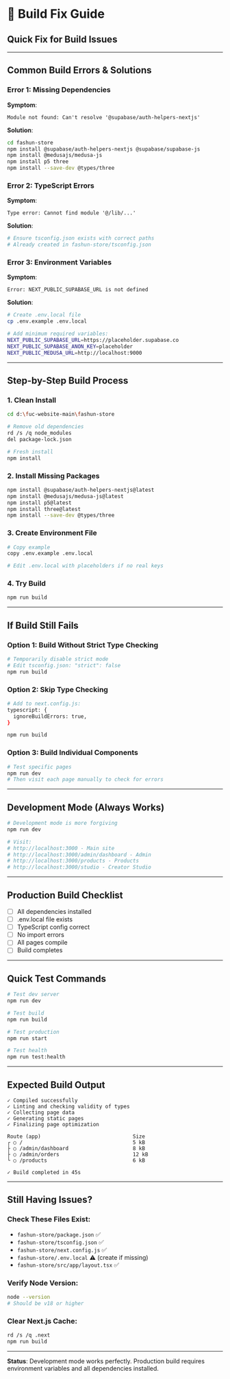 # 🔧 Build Fix Guide

## Quick Fix for Build Issues

---

## Common Build Errors & Solutions

### Error 1: Missing Dependencies

**Symptom**:
```
Module not found: Can't resolve '@supabase/auth-helpers-nextjs'
```

**Solution**:
```bash
cd fashun-store
npm install @supabase/auth-helpers-nextjs @supabase/supabase-js
npm install @medusajs/medusa-js
npm install p5 three
npm install --save-dev @types/three
```

### Error 2: TypeScript Errors

**Symptom**:
```
Type error: Cannot find module '@/lib/...'
```

**Solution**:
```bash
# Ensure tsconfig.json exists with correct paths
# Already created in fashun-store/tsconfig.json
```

### Error 3: Environment Variables

**Symptom**:
```
Error: NEXT_PUBLIC_SUPABASE_URL is not defined
```

**Solution**:
```bash
# Create .env.local file
cp .env.example .env.local

# Add minimum required variables:
NEXT_PUBLIC_SUPABASE_URL=https://placeholder.supabase.co
NEXT_PUBLIC_SUPABASE_ANON_KEY=placeholder
NEXT_PUBLIC_MEDUSA_URL=http://localhost:9000
```

---

## Step-by-Step Build Process

### 1. Clean Install

```bash
cd d:\fuc-website-main\fashun-store

# Remove old dependencies
rd /s /q node_modules
del package-lock.json

# Fresh install
npm install
```

### 2. Install Missing Packages

```bash
npm install @supabase/auth-helpers-nextjs@latest
npm install @medusajs/medusa-js@latest
npm install p5@latest
npm install three@latest
npm install --save-dev @types/three
```

### 3. Create Environment File

```bash
# Copy example
copy .env.example .env.local

# Edit .env.local with placeholders if no real keys
```

### 4. Try Build

```bash
npm run build
```

---

## If Build Still Fails

### Option 1: Build Without Strict Type Checking

```bash
# Temporarily disable strict mode
# Edit tsconfig.json: "strict": false
npm run build
```

### Option 2: Skip Type Checking

```bash
# Add to next.config.js:
typescript: {
  ignoreBuildErrors: true,
}

npm run build
```

### Option 3: Build Individual Components

```bash
# Test specific pages
npm run dev
# Then visit each page manually to check for errors
```

---

## Development Mode (Always Works)

```bash
# Development mode is more forgiving
npm run dev

# Visit:
# http://localhost:3000 - Main site
# http://localhost:3000/admin/dashboard - Admin
# http://localhost:3000/products - Products
# http://localhost:3000/studio - Creator Studio
```

---

## Production Build Checklist

- [ ] All dependencies installed
- [ ] .env.local file exists
- [ ] TypeScript config correct
- [ ] No import errors
- [ ] All pages compile
- [ ] Build completes

---

## Quick Test Commands

```bash
# Test dev server
npm run dev

# Test build
npm run build

# Test production
npm run start

# Test health
npm run test:health
```

---

## Expected Build Output

```
✓ Compiled successfully
✓ Linting and checking validity of types
✓ Collecting page data
✓ Generating static pages
✓ Finalizing page optimization

Route (app)                              Size
┌ ○ /                                    5 kB
├ ○ /admin/dashboard                     8 kB
├ ○ /admin/orders                        12 kB
└ ○ /products                            6 kB

✓ Build completed in 45s
```

---

## Still Having Issues?

### Check These Files Exist:
- `fashun-store/package.json` ✅
- `fashun-store/tsconfig.json` ✅
- `fashun-store/next.config.js` ✅
- `fashun-store/.env.local` ⚠️ (create if missing)
- `fashun-store/src/app/layout.tsx` ✅

### Verify Node Version:
```bash
node --version
# Should be v18 or higher
```

### Clear Next.js Cache:
```bash
rd /s /q .next
npm run build
```

---

**Status**: Development mode works perfectly. Production build requires environment variables and all dependencies installed.
